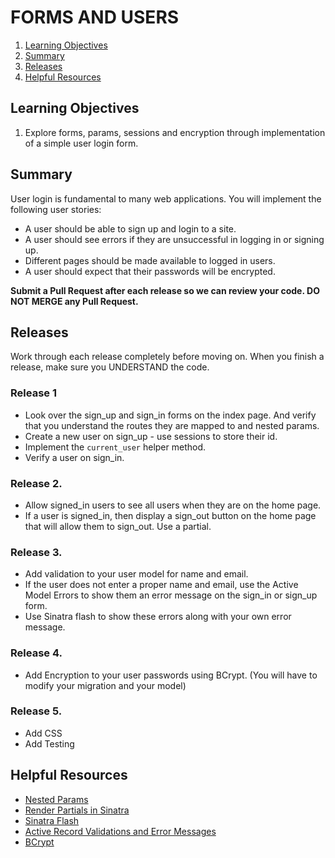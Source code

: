 # FORMS AND USERS


1. [Learning Objectives](#learning-objectives)
1. [Summary](#summary)
1. [Releases](#releases)
1. [Helpful Resources](#helpful-resources)

## Learning Objectives

1. Explore forms, params, sessions and encryption through implementation of a simple user login form. 

## Summary 
User login is fundamental to many web applications.  You will implement the following user stories: 
*   A user should be able to sign up and login to a site. 
* A user should see errors if they are unsuccessful in logging in or signing up. 
* Different pages should be made available to logged in users.  
* A user should expect that their passwords will be encrypted. 

**Submit a Pull Request after each release so we can review your code.  DO NOT MERGE any Pull Request.**

## Releases
Work through each release completely before moving on.  When you finish a release, make sure you UNDERSTAND the code. 

### Release 1
* Look over the sign_up and sign_in forms on the index page. And verify that you understand the routes they are mapped to and nested params. 
* Create a new user on sign_up - use sessions to store their id.
* Implement the  `current_user` helper method.
* Verify a user on sign_in. 

### Release 2. 
* Allow signed_in users to see all users when they are on the home page.
* If a user is signed_in, then display a sign_out button on the home page that will allow them to sign_out. Use a partial. 

### Release 3.
* Add validation to your user model for name and email. 
* If the user does not enter a proper name and email, use the Active Model Errors to show them an error message on the sign_in or sign_up form.
* Use Sinatra flash to show these errors along with your own error message.

### Release 4.
* Add Encryption to your user passwords using BCrypt.  (You will have to modify your migration and your model) 

### Release 5.  
* Add CSS 
* Add Testing

## Helpful Resources
* [Nested Params](http://surrealdetective.github.io/blog/2013/07/01/the-nested-ruby-params-hash-for-complex-html-forms-and-sinatra/)
* [Render Partials in Sinatra](http://www.sinatrarb.com/faq.html#partials)
* [Sinatra Flash](https://github.com/SFEley/sinatra-flash)
* [Active Record Validations and Error Messages](http://edgeguides.rubyonrails.org/active_record_validations.html)
* [BCrypt](http://bcrypt-ruby.rubyforge.org/)

